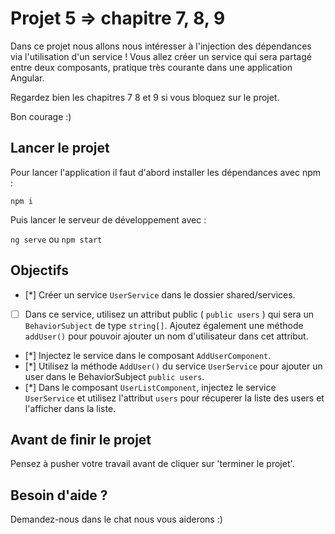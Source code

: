 # Projet 5 => chapitre 7, 8, 9

Dans ce projet nous allons nous intéresser à l'injection des dépendances via l'utilisation d'un service ! Vous allez créer un service qui sera partagé entre deux composants, pratique très courante dans une application Angular.

Regardez bien les chapitres 7 8 et 9 si vous bloquez sur le projet.

Bon courage :)

## Lancer le projet

Pour lancer l'application il faut d'abord installer les dépendances avec npm :

`npm i`

Puis lancer le serveur de développement avec :

`ng serve` ou `npm start`

## Objectifs

- [*] Créer un service `UserService` dans le dossier shared/services.
- [ ] Dans ce service, utilisez un attribut public ( `public users` ) qui sera un `BehaviorSubject` de type `string[]`. Ajoutez également une méthode `addUser()` pour pouvoir ajouter un nom d'utilisateur dans cet attribut.
- [*] Injectez le service dans le composant `AddUserComponent`.
- [*] Utilisez la méthode `AddUser()` du service `UserService` pour ajouter un user dans le BehaviorSubject `public users`.
- [*] Dans le composant `UserListComponent`, injectez le service `UserService` et utilisez l'attribut `users` pour récuperer la liste des users et l'afficher dans la liste.

## Avant de finir le projet

Pensez à pusher votre travail avant de cliquer sur 'terminer le projet'.

## Besoin d'aide ?

Demandez-nous dans le chat nous vous aiderons :)
